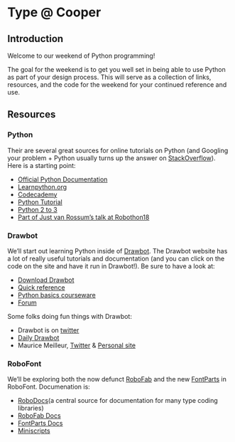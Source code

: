 # Type @ Cooper

## Introduction

Welcome to our weekend of Python programming!

The goal for the weekend is to get you well set in being able to use Python as part of your design process. This will serve as a collection of links, resources, and the code for the weekend for your continued reference and use.

## Resources

### Python

Their are several great sources for online tutorials on Python (and Googling your problem + Python usually turns up the answer on [StackOverflow](http://stackoverflow.com)). Here is a starting point:

* [Official Python Documentation](https://www.python.org/doc/)
* [Learnpython.org](https://www.learnpython.org)
* [Codecademy](https://www.codecademy.com/learn/learn-python)
* [Python Tutorial](https://docs.python.org/3/tutorial/)
* [Python 2 to 3](http://python-future.org/compatible_idioms.html)
* [Part of Just van Rossum’s talk at Robothon18](https://youtu.be/3IZ1rm5FrFQ?t=7660)

### Drawbot

We’ll start out learning Python inside of [Drawbot](http://www.drawbot.com). The Drawbot website has a lot of really useful tutorials and documentation (and you can click on the code on the site and have it run in Drawbot!). Be sure to have a look at:

* [Download Drawbot](http://www.drawbot.com/content/download.html)
* [Quick reference](http://www.drawbot.com/content/quickReference.html)
* [Python basics courseware](http://www.drawbot.com/content/courseware.html)
* [Forum](http://forum.drawbot.com)

Some folks doing fun things with Drawbot:

* Drawbot is on [twitter](https://twitter.com/drawbotapp)
* [Daily Drawbot](http://dailydrawbot.tumblr.com)
* Maurice Meilleur, [Twitter](https://twitter.com/MauriceMeilleur) & [Personal site](http://mauricemeilleur.net/motion/)


### RoboFont

We’ll be exploring both the now defunct [RoboFab](http://robofab.com) and the new [FontParts](https://github.com/robofab-developers/fontParts) in RoboFont. Documenation is:

* [RoboDocs](http://www.robodocs.info)(a central source for documentation for many type coding libraries)
* [RoboFab Docs](http://www.robodocs.info/roboFabDocs/source/index.html)
* [FontParts Docs](http://fontparts.readthedocs.io/en/latest/)
* [Miniscripts](http://ninastoessinger.com/posted/miniscripts.zip)
